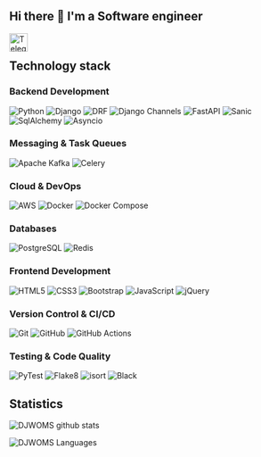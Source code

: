 ## Hi there 👋 I'm a Software engineer
<a href="https://t.me/Akbar_Yusupov1">
  <img align="left" alt="Telegram" width="33px" src="https://user-images.githubusercontent.com/49933115/139837223-bf23d3a9-4638-4e17-994a-ac8678d5f517.png">
</a>
<br/>

## Technology stack

### Backend Development
![Python](https://img.shields.io/badge/python-%233776AB.svg?&style=for-the-badge&logo=python&logoColor=white)
![Django](https://img.shields.io/badge/django-%23092E20.svg?&style=for-the-badge&logo=django&logoColor=white)
![DRF](https://img.shields.io/badge/DRF-%239B9B9B?style=for-the-badge&logo=django&logoColor=white) 
![Django Channels](https://img.shields.io/badge/Django_Channels-46a2f1?style=for-the-badge&logo=django&logoColor=white) 
![FastAPI](https://img.shields.io/badge/fastapi-%23009688.svg?&style=for-the-badge&logo=fastapi&logoColor=white) 
![Sanic](https://img.shields.io/badge/sanic-%23FF106A.svg?&style=for-the-badge&logoColor=white)
![SqlAlchemy](https://img.shields.io/badge/SqlAlchemy-%23EAB300?style=for-the-badge&logo=SqlAlchemy&logoColor=white)
![Asyncio](https://img.shields.io/badge/asyncio-%23499CFF.svg?&style=for-the-badge&logo=python&logoColor=white)

### Messaging & Task Queues
![Apache Kafka](https://img.shields.io/badge/Apache_Kafka-231F20?style=for-the-badge&logo=apache-kafka&logoColor=white)
![Celery](https://img.shields.io/badge/celery-%2337814A.svg?&style=for-the-badge&logo=celery&logoColor=white)  

### Cloud & DevOps
![AWS](https://img.shields.io/badge/AWS-%23FF9900.svg?&style=for-the-badge&logo=amazon-aws&logoColor=white)
![Docker](https://img.shields.io/badge/docker-%232496ED.svg?&style=for-the-badge&logo=docker&logoColor=white)
![Docker Compose](https://img.shields.io/badge/docker_compose-2496ED.svg?&style=for-the-badge&logo=docker&logoColor=white)  

### Databases
![PostgreSQL](https://img.shields.io/badge/postgresql-%23336791.svg?&style=for-the-badge&logo=postgresql&logoColor=white)
![Redis](https://img.shields.io/badge/redis-%23DC382D.svg?&style=for-the-badge&logo=redis&logoColor=white)

### Frontend Development
![HTML5](https://img.shields.io/badge/html5-%23E34F26.svg?&style=for-the-badge&logo=html5&logoColor=white)
![CSS3](https://img.shields.io/badge/css3-%231572B6.svg?&style=for-the-badge&logo=css3&logoColor=white)
![Bootstrap](https://img.shields.io/badge/bootstrap-%237952B3.svg?&style=for-the-badge&logo=bootstrap&logoColor=white)
![JavaScript](https://img.shields.io/badge/javascript-%23F7DF1E.svg?&style=for-the-badge&logo=javascript&logoColor=black)
![jQuery](https://img.shields.io/badge/jquery-%230769AD.svg?&style=for-the-badge&logo=jquery&logoColor=white)  

### Version Control & CI/CD 
![Git](https://img.shields.io/badge/git-%23F05032.svg?&style=for-the-badge&logo=git&logoColor=white)
![GitHub](https://img.shields.io/badge/github-%23181717.svg?&style=for-the-badge&logo=github&logoColor=white)
![GitHub Actions](https://img.shields.io/badge/GitHub_Actions-2088FF?style=for-the-badge&logo=github-actions&logoColor=white)

### Testing & Code Quality
![PyTest](https://img.shields.io/badge/PyTest-%230A9EDC.svg?&style=for-the-badge&logo=pytest&logoColor=white)
![Flake8](https://img.shields.io/badge/flake8-%23005A9C.svg?&style=for-the-badge&logo=python&logoColor=white)
![isort](https://img.shields.io/badge/isort-003A70?style=for-the-badge&logo=python&logoColor=white)
![Black](https://img.shields.io/badge/black-000000?style=for-the-badge&logo=python&logoColor=white)

## Statistics

![DJWOMS github stats](https://github-readme-stats.vercel.app/api?username=akbar-yusupov&show_icons=true&theme=vue&include_all_commits=true&count_private=true)

![DJWOMS Languages](https://github-readme-stats.vercel.app/api/top-langs/?username=akbar-yusupov&layout=compact&count_private=true&theme=buefy)
